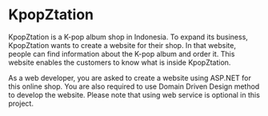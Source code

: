 # KpopZtation

  KpopZtation is a K-pop album shop in Indonesia. To expand its business, KpopZtation wants to create a website for their shop. In that website, people can find information about the K-pop album and order it. This website enables the customers to know what is inside KpopZtation.

  As a web developer, you are asked to create a website using ASP.NET for this online shop. You are also required to use Domain Driven Design method to develop the website. Please note that using web service is optional in this project.
